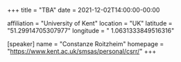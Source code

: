 +++
title = "TBA"
date = 2021-12-02T14:00:00-00:00

affiliation = "University of Kent"
location = "UK"
latitude = "51.29914705307977"
longitude = " 1.0631333849516316"

[speaker]
  name = "Constanze Roitzheim"
  homepage = "https://www.kent.ac.uk/smsas/personal/csrr/"
+++
